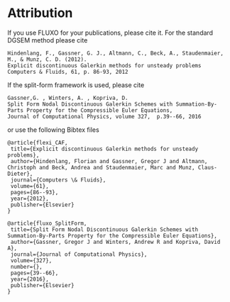 # Attribution

If you use FLUXO for your publications, please cite it.
For the standard DGSEM method please cite
```
Hindenlang, F., Gassner, G. J., Altmann, C., Beck, A., Staudenmaier, M., & Munz, C. D. (2012). 
Explicit discontinuous Galerkin methods for unsteady problems
Computers & Fluids, 61, p. 86-93, 2012
```
If the split-form framework is used, please cite
```
Gassner,G. , Winters, A. , Kopriva, D. 
Split Form Nodal Discontinuous Galerkin Schemes with Summation-By-Parts Property for the Compressible Euler Equations,
Journal of Computational Physics, volume 327,  p.39--66, 2016 
```
or use the following Bibtex files

    @article{flexi_CAF,
     title={Explicit discontinuous Galerkin methods for unsteady problems},
     author={Hindenlang, Florian and Gassner, Gregor J and Altmann, Christoph and Beck, Andrea and Staudenmaier, Marc and Munz, Claus-Dieter},
     journal={Computers \& Fluids},
     volume={61},
     pages={86--93},
     year={2012},
     publisher={Elsevier}
    }

    @article{fluxo_SplitForm,
     title={Split Form Nodal Discontinuous Galerkin Schemes with Summation-By-Parts Property for the Compressible Euler Equations},
     author={Gassner, Gregor J and Winters, Andrew R and Kopriva, David A},
     journal={Journal of Computational Physics},
     volume={327},
     number={},
     pages={39--66},
     year={2016},
     publisher={Elsevier}
    }
